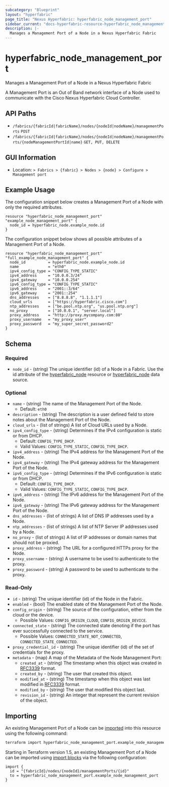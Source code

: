 ```yaml
---
subcategory: "Blueprint"
layout: "hyperfabric"
page_title: "Nexus Hyperfabric: hyperfabric_node_management_port"
sidebar_current: "docs-hyperfabric-resource-hyperfabric_node_management_port"
description: |-
  Manages a Management Port of a Node in a Nexus Hyperfabric Fabric
---
```


# hyperfabric_node_management_port

Manages a Management Port of a Node in a Nexus Hyperfabric Fabric

A Management Port is an Out of Band network interface of a Node used to communicate with the Cisco Nexus Hyperfabric Cloud Controller.

## API Paths ##

* `/fabrics/{fabricId|fabricName}/nodes/{nodeId|nodeName}/managementPorts` `POST`
* `/fabrics/{fabricId|fabricName}/nodes/{nodeId|nodeName}/managementPorts/{nodeManagementPortId|name}` `GET, PUT, DELETE`

## GUI Information ##

* Location: `> Fabrics > {fabric} > Nodes > {node} > Configure > Management port`

## Example Usage ##

The configuration snippet below creates a Management Port of a Node with only the required attributes.

```hcl
resource "hyperfabric_node_management_port" "example_node_management_port" {
  node_id = hyperfabric_node.example_node.id
}
```
The configuration snippet below shows all possible attributes of a Management Port of a Node.

```hcl
resource "hyperfabric_node_management_port" "full_example_node_management_port" {
  node_id          = hyperfabric_node.example_node.id
  name             = "eth0"
  ipv4_config_type = "CONFIG_TYPE_STATIC"
  ipv4_address     = "10.0.0.3/24"
  ipv4_gateway     = "10.0.0.254"
  ipv6_config_type = "CONFIG_TYPE_STATIC"
  ipv6_address     = "2001::3/64"
  ipv6_gateway     = "2001::254"
  dns_addresses    = ["8.8.8.8", "1.1.1.1"]
  cloud_urls       = ["https://hyperfabric.cisco.com"]
  ntp_addresses    = ["be.pool.ntp.org", "us.pool.ntp.org"]
  no_proxy         = ["10.0.0.1", "server.local"]
  proxy_address    = "http://proxy.mycompany.com:80"
  proxy_username   = "my_proxy_user"
  proxy_password   = "my_super_secret_password2"
}
```

## Schema ##

### Required ###
* `node_id` - (string) The unique identifier (id) of a Node in a Fabric. Use the id attribute of the [hyperfabric_node](https://registry.terraform.io/providers/CiscoDevNet/hyperfabric/latest/docs/resources/node) resource or [hyperfabric_node](https://registry.terraform.io/providers/CiscoDevNet/hyperfabric/latest/docs/data-sources/node) data source.

### Optional ###
  
* `name` - (string) The name of the Management Port of the Node.
  - Default: `eth0`
* `description` - (string) The description is a user defined field to store notes about the Management Port of the Node.
* `cloud_urls` - (list of strings) A list of Cloud URLs used by a Node.
* `ipv4_config_type` - (string) Determines if the IPv4 configuration is static or from DHCP.
  - Default: `CONFIG_TYPE_DHCP`.
  - Valid Values: `CONFIG_TYPE_STATIC`, `CONFIG_TYPE_DHCP`.
* `ipv4_address` - (string) The IPv4 address for the Management Port of the Node.
* `ipv4_gateway` - (string) The IPv4 gateway address for the Management Port of the Node.
* `ipv6_config_type` - (string) Determines if the IPv6 configuration is static or from DHCP.
  - Default: `CONFIG_TYPE_DHCP`.
  - Valid Values: `CONFIG_TYPE_STATIC`, `CONFIG_TYPE_DHCP`.
* `ipv6_address` - (string) The IPv6 address for the Management Port of the Node.
* `ipv6_gateway` - (string) The IPv6 gateway address for the Management Port of the Node.
* `dns_addresses` - (list of strings) A list of DNS IP addresses used by a Node.
* `ntp_addresses` - (list of strings) A list of NTP Server IP addresses used by a Node.
* `no_proxy` - (list of strings) A list of IP addresses or domain names that should not be proxied.
* `proxy_address` - (string) The URL for a configured HTTPs proxy for the Node.
* `proxy_username` - (string) A username to be used to authenticate to the proxy.
* `proxy_password` - (string) A password to be used to authenticate to the proxy.

<!-- * `labels` - (list of strings) A list of user-defined labels that can be used for grouping and filtering objects.
* `annotations` - (list of maps) A list of key-value annotations to store user-defined data including complex data such as JSON.

  #### Required ####

  * `name` - (string) The name used to uniquely identify the annotation.
  * `value` - (string) The value of the annotation.

  #### Optional ####

  * `data_type` - (string) The type of data stored in the value of the annotation.
      - Default: `STRING`
      - Valid Values: `STRING`, `INT32`, `UINT32`, `INT64`, `UINT64`, `BOOL`, `TIME`, `UUID`, `DURATION`, `JSON`. -->

### Read-Only ###

* `id` - (string) The unique identifier (id) of the Node in the Fabric.
* `enabled` - (bool) The enabled state of the Management Port of the Node.
* `config_origin` - (string) The source of the configuration, either from the cloud or the device.
  - Possible Values: `CONFIG_ORIGIN_CLOUD`, `CONFIG_ORIGIN_DEVICE`.
* `connected_state` - (string) The connected state denoting if the port has ever successfully connected to the service.
  - Possible Values: `CONNECTED_STATE_NOT_CONNECTED`, `CONNECTED_STATE_CONNECTED`.
* `proxy_credential_id` - (string) The unique identifier (id) of the set of credentials for the proxy.
* `metadata` - (map) A map of the Metadata of the Node Management Port:
  * `created_at` - (string) The timestamp when this object was created in [RFC3339](https://datatracker.ietf.org/doc/html/rfc3339#section-5.8) format.
  * `created_by` - (string) The user that created this object.
  * `modified_at` - (string) The timestamp when this object was last modified in [RFC3339](https://datatracker.ietf.org/doc/html/rfc3339#section-5.8) format.
  * `modified_by` - (string) The user that modified this object last.
  * `revision_id` - (string) An integer that represent the current revision of the object.

## Importing

An existing Management Port of a Node can be [imported](https://www.terraform.io/docs/import/index.html) into this resource using the following command:

```bash
terraform import hyperfabric_node_management_port.example_node_management_port {fabricId}/nodes/{nodeId}/managementPorts/{id}
```

Starting in Terraform version 1.5, an existing Management Port of a Node can be imported
using [import blocks](https://developer.hashicorp.com/terraform/language/import) via the following configuration:

```hcl
import {
  id = "{fabricId}/nodes/{nodeId}/managementPorts/{id}"
  to = hyperfabric_node_management_port.example_node_management_port
}
```
